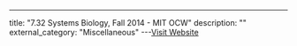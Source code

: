 ---
title: "7.32 Systems Biology, Fall 2014 - MIT OCW"
description: ""
external_category: "Miscellaneous"
---[Visit Website](https://ocw.mit.edu/courses/physics/8-591j-systems-biology-fall-2014/)

